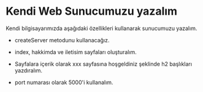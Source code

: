 # Kendi Web Sunucumuzu yazalım

Kendi bilgisayarımızda aşağıdaki özellikleri kullanarak sunucumuzu yazalım.

- createServer metodunu kullanacağız.

- index, hakkimda ve iletisim sayfaları oluşturalım.

- Sayfalara içerik olarak xxx sayfasına hoşgeldiniz şeklinde h2 başlıkları yazdıralım.

- port numarası olarak 5000'i kullanalım.


